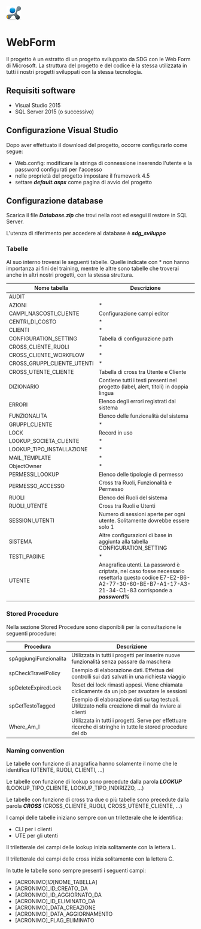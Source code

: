 ![logo SDG](logoSDG.jpg) 
# WebForm

Il progetto è un estratto di un progetto sviluppato da SDG con le Web Form di Microsoft.
La struttura del progetto e del codice è la stessa utilizzata in tutti i nostri progetti sviluppati con la stessa tecnologia.

## Requisiti software

- Visual Studio 2015
- SQL Server 2015 (o successivo)

## Configurazione Visual Studio
Dopo aver effettuato il download del progetto, occorre configurarlo come segue:
- Web.config: modificare la stringa di connessione inserendo l'utente e la password configurati per l'accesso
- nelle proprietà del progetto impostare il framework 4.5
- settare ___default.aspx___ come pagina di avvio del progetto

## Configurazione database

Scarica il file ***Database.zip*** che trovi nella root ed esegui il restore in SQL Server.

L'utenza di riferimento per accedere al database è ***sdg_sviluppo***

### Tabelle ###

Al suo interno troverai le seguenti tabelle. Quelle indicate con * non hanno importanza ai fini del training, mentre le altre sono tabelle che troverai anche in altri nostri progetti, con la stessa struttura.

**Nome tabella**|**Descrizione**
-----|-----
AUDIT| 
AZIONI|*
CAMPI\_NASCOSTI\_CLIENTE|Configurazione campi editor
CENTRI\_DI\_COSTO|*
CLIENTI|*
CONFIGURATION\_SETTING|Tabella di configurazione path
CROSS\_CLIENTE\_RUOLI|*
CROSS\_CLIENTE\_WORKFLOW|*
CROSS\_GRUPPI\_CLIENTE\_UTENTI|*
CROSS\_UTENTE\_CLIENTE|Tabella di cross tra Utente e Cliente
DIZIONARIO|Contiene tutti i testi presenti nel progetto (label, alert, titoli) in doppia lingua
ERRORI|Elenco degli errori registrati dal sistema
FUNZIONALITA|Elenco delle funzionalità del sistema
GRUPPI\_CLIENTE|*
LOCK|Record in uso
LOOKUP\_SOCIETA\_CLIENTE|*
LOOKUP\_TIPO\_INSTALLAZIONE|*
MAIL\_TEMPLATE|*
ObjectOwner|*
PERMESSI\_LOOKUP|Elenco delle tipologie di permesso
PERMESSO\_ACCESSO|Cross tra Ruoli, Funzionalità e Permesso
RUOLI|Elenco dei Ruoli del sistema
RUOLI\_UTENTE|Cross tra Ruoli e Utenti
SESSIONI\_UTENTI|Numero di sessioni aperte per ogni utente. Solitamente dovrebbe essere solo 1
SISTEMA|Altre configurazioni di base in aggiunta alla tabella CONFIGURATION\_SETTING
TESTI\_PAGINE|*
UTENTE|Anagrafica utenti. La password è criptata, nel caso fosse necessario resettarla questo codice E7-E2-B6-A2-77-30-60-BE-B7-A1-17-A3-21-34-C1-83 corrisponde a ***password%***


### Stored Procedure ###

Nella sezione Stored Procedure sono disponibili per la consultazione le seguenti procedure:

**Procedura**|**Descrizione**
-----|-----
spAggiungiFunzionalita|Utilizzata in tutti i progetti per inserire nuove funzionalità senza passare da maschera
spCheckTravelPolicy|Esempio di elaborazione dati. Effettua dei controlli sui dati salvati in una richiesta viaggio
spDeleteExpiredLock|Reset dei lock rimasti appesi. Viene chiamata ciclicamente da un job per svuotare le sessioni
spGetTestoTagged|Esempio di elaborazione dati su tag testuali. Utilizzato nella creazione di mail da inviare ai clienti
Where_Am_I|Utilizzata in tutti i progetti. Serve per effettuare ricerche di stringhe in tutte le stored procedure del db

### Naming convention ###

Le tabelle con funzione di anagrafica hanno solamente il nome che le identifica (UTENTE, RUOLI, CLIENTI, ...)

Le tabelle con funzione di lookup sono precedute dalla parola ***LOOKUP*** (LOOKUP_TIPO_CLIENTE, LOOKUP_TIPO_INDIRIZZO, ...)

Le tabelle con funzione di cross tra due o più tabelle sono precedute dalla parola ***CROSS*** (CROSS_CLIENTE_RUOLI, CROSS_UTENTE_CLIENTE, ...)

I campi delle tabelle iniziano sempre con un triletterale che le identifica:
- CLI per i clienti
- UTE per gli utenti

Il triletterale dei campi delle lookup inizia solitamente con la lettera L.

Il triletterale dei campi delle cross inizia solitamente con la lettera C.

In tutte le tabelle sono sempre presenti i seguenti campi:
- [ACRONIMO]_ID_[NOME_TABELLA]
- [ACRONIMO]_ID_CREATO_DA
- [ACRONIMO]_ID_AGGIORNATO_DA
- [ACRONIMO]_ID_ELIMINATO_DA
- [ACRONIMO]_DATA_CREAZIONE
- [ACRONIMO]_DATA_AGGIORNAMENTO
- [ACRONIMO]_FLAG_ELIMINATO
